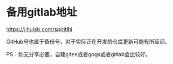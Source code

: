 # 备用gitlab地址

https://jihulab.com/spiritlhl

GitHub号也属于备份号，对于实际正在开发的仓库更新可能有所延迟。

PS：如无分享必要，自建gitee或者gogs或者gitlab会比较好。
